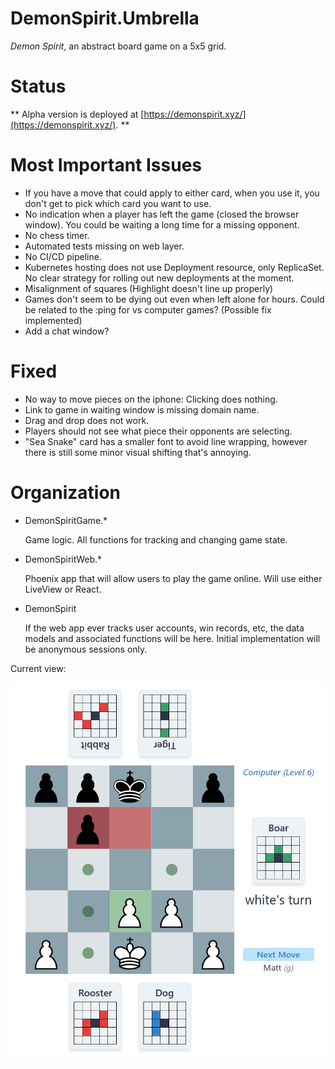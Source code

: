 # DemonSpirit.Umbrella

*Demon Spirit*, an abstract board game on a 5x5 grid.

# Status

** Alpha version is deployed at [https://demonspirit.xyz/](https://demonspirit.xyz/). **

# Most Important Issues

* If you have a move that could apply to either card, when you use it, you don't get to pick which card you want to use.
* No indication when a player has left the game (closed the browser window).  You could be waiting a long time for a missing opponent.
* No chess timer.
* Automated tests missing on web layer.
* No CI/CD pipeline.
* Kubernetes hosting does not use Deployment resource, only ReplicaSet.  No clear strategy for rolling out new deployments at the moment.
* Misalignment of squares (Highlight doesn't line up properly)
* Games don't seem to be dying out even when left alone for hours.  Could be related to the :ping for vs computer games? (Possible fix implemented)
* Add a chat window?

# Fixed

* No way to move pieces on the iphone: Clicking does nothing.
* Link to game in waiting window is missing domain name.
* Drag and drop does not work.
* Players should not see what piece their opponents are selecting.
* "Sea Snake" card has a smaller font to avoid line wrapping, however there is still some minor visual shifting that's annoying.


# Organization

* DemonSpiritGame.*

  Game logic.  All functions for tracking and changing game state.
* DemonSpiritWeb.*

  Phoenix app that will allow users to play the game online.  Will use either LiveView or React.
* DemonSpirit

  If the web app ever tracks user accounts, win records, etc, the data models and associated functions
  will be here.  Initial implementation will be anonymous sessions only.


Current view:

![Early Screenshot](/screenshot2.png?raw=true "Early Screenshot")
